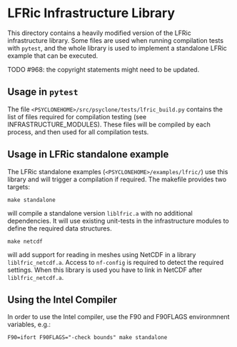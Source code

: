 # LFRic Infrastructure Library

This directory contains a heavily modified version of the
LFRic infrastructure library. Some files are used when
running compilation tests with ``pytest``, and the whole library
is used to implement a standalone LFRic example that can
be executed.

TODO #968: the copyright statements might need to be updated.

## Usage in ``pytest``
The file ``<PSYCLONEHOME>/src/psyclone/tests/lfric_build.py`` contains
the list of files required for compilation testing (see
INFRASTRUCTURE_MODULES). These files will be compiled by each process,
and then used for all compilation tests.

## Usage in LFRic standalone example
The LFRic standalone examples (``<PSYCLONEHOME>/examples/lfric/``) use
this library and will trigger a compilation if required.
The makefile provides two targets:

```shell
make standalone
```
will compile a standalone version ``liblfric.a`` with no additional
dependencies. It will use existing unit-tests in the infrastructure
modules to define the required data structures.

```shell
make netcdf
```
will add support for reading in meshes using NetCDF in a library
``liblfric_netcdf.a``. Access to ``nf-config`` is required to
detect the required settings. When this library is used you
have to link in NetCDF after ``liblfric_netcdf.a``.

## Using the Intel Compiler
In order to use the Intel compiler, use the F90 and F90FLAGS
environmnent variables, e.g.:

```shell
F90=ifort F90FLAGS="-check bounds" make standalone
```
